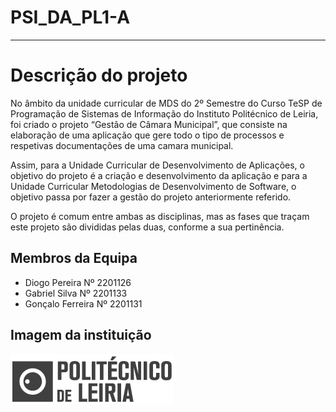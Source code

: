 # PSI_DA_PL1-A 
--------------------------------

# Descrição do projeto

No âmbito da unidade curricular de MDS do 2º Semestre do Curso TeSP de Programação de Sistemas de Informação do Instituto Politécnico de Leiria, foi criado o projeto “Gestão de Câmara Municipal”, que consiste na elaboração de uma aplicação que gere todo o tipo de processos e respetivas documentações de uma camara municipal.

Assim, para a Unidade Curricular de Desenvolvimento de Aplicações, o objetivo do projeto é a criação e desenvolvimento da aplicação e para a Unidade Curricular Metodologias de Desenvolvimento de Software, o objetivo passa por fazer a gestão do projeto anteriormente referido. 

O projeto é comum entre ambas as disciplinas, mas as fases que traçam este projeto são divididas pelas duas, conforme a sua pertinência.

## Membros da Equipa

* Diogo Pereira Nº 2201126
* Gabriel Silva Nº 2201133
* Gonçalo Ferreira Nº 2201131

## Imagem da instituição

![IPL](doc/logoipl.png)
